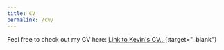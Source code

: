 ```yaml
---
title: CV
permalink: /cv/
---
```


Feel free to check out my CV here:
[Link to Kevin's CV...](https://flowcv.com/resume/61vv9a1iaevc){:target="_blank"}

<!-- Or the Job Description for a next role:
[Link to Kevin's Job Description...](https://flowcv.com/resume/h06rt0egf3){:target="_blank"} -->
